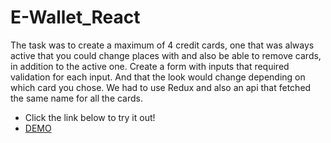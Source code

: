 # E-Wallet_React
The task was to create a maximum of 4 credit cards, one that was always active that you could change places with and also be able to remove cards, in addition to the active one. Create a form with inputs that required validation for each input. And that the look would change depending on which card you chose. We had to use Redux and also an api that fetched the same name for all the cards.

* Click the link below to try it out!
* [DEMO](https://creditcard-wallet.netlify.app/)
